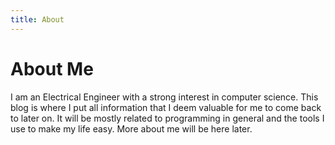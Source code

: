 ```yaml
---
title: About
---
```



About Me
========

I am an Electrical Engineer with a strong interest in computer science.  This blog is where I put all information that I
deem valuable for me to come back to later on.  It will be mostly related to programming in general and the tools I use
to make my life easy.  More about me will be here later.
